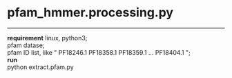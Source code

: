 # pfam_hmmer.processing.py  
-----------------------------------------------
**requirement**
linux, python3;  
pfam datase;  
pfam ID list, like " PF18246.1 PF18358.1 PF18359.1 ... PF18404.1 ";  
**run**  
python extract.pfam.py  

